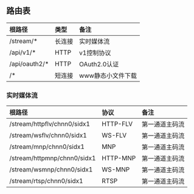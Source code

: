 ## 路由表

|           根路径        |    类型    |   备注    |
|:----------------------- |:--------- |:--------- |
| /stream/*               | 长连接     | 实时媒体流 |
| /api/v1/*               | HTTP      | v1控制协议 |
| /api/oauth2/*           | HTTP      | OAuth2.0认证 |
| /*                      | 短连接     | www静态小文件下载 |

### 实时媒体流
|             根路径          |    协议    |   备注    |
|:--------------------------- |:--------- |:--------- |
| /stream/httpflv/chnn0/sidx1 | HTTP-FLV  | 第一通道主码流 |
| /stream/wsflv/chnn0/sidx1   | WS-FLV    | 第一通道主码流 |
| /stream/mnp/chnn0/sidx1     | MNP       | 第一通道主码流 |
| /stream/httpmnp/chnn0/sidx1 | HTTP-MNP  | 第一通道主码流 |
| /stream/wsmnp/chnn0/sidx1   | WS-MNP    | 第一通道主码流 |
| /stream/rtsp/chnn0/sidx1    | RTSP      | 第一通道主码流 |
